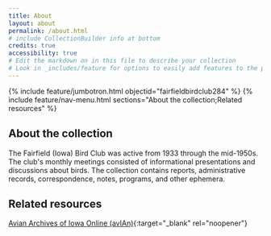```yaml
---
title: About
layout: about
permalink: /about.html
# include CollectionBuilder info at bottom
credits: true
accessibility: true
# Edit the markdown on in this file to describe your collection
# Look in _includes/feature for options to easily add features to the page
---
```


{% include feature/jumbotron.html objectid="fairfieldbirdclub284" %} 
{% include feature/nav-menu.html sections="About the collection;Related resources" %}

## About the collection

The Fairfield (Iowa) Bird Club was active from 1933 through the mid-1950s. The club's monthly meetings consisted of informational presentations and discussions about birds. The collection contains reports, administrative records, correspondence, notes, programs, and other ephemera.

## Related resources

[Avian Archives of Iowa Online (avIAn)](https://avian.lib.iastate.edu){:target="_blank" rel="noopener"}
